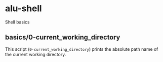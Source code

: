 # alu-shell
Shell basics
## basics/0-current_working_directory

This script (`0-current_working_directory`) prints the absolute path name of the current working directory.


